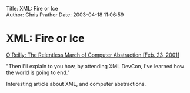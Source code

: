 Title: XML: Fire or Ice  
Author: Chris Prather
Date: 2003-04-18 11:06:59

# XML: Fire or Ice
<a title="O'Reilly: The Relentless March of Computer Abstraction [Feb. 23, 2001]" href="http://xml.oreilly.com/news/xmldevcon_0201.html">O'Reilly: The Relentless March of Computer Abstraction [Feb. 23, 2001]</a>

"Then I'll explain to you how, by attending XML DevCon, I've learned how the world is going to end."

Interesting article about XML, and computer abstractions. 
